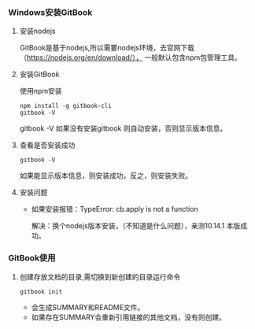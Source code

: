 ### Windows安装GitBook

1. 安装nodejs

   GitBook是基于nodejs,所以需要nodejs环境，去官网下载（https://nodejs.org/en/download/），  一般默认包含npm包管理工具。

   

2. 安装GitBook

   使用npm安装

   ```` shell
   npm install -g gitbook-cli 
   gitbook -V 
   
   ````
   
   gitbook -V 如果没有安装gitbook 则自动安装，否则显示版本信息。
   
3. 查看是否安装成功

   ````
   gitbook -V
   ````

   如果能显示版本信息，则安装成功，反之，则安装失败。

4. 安装问题

   * 如果安装报错：TypeError: cb.apply is not a function

     解决：换个nodejs版本安装，（不知道是什么问题），亲测10.14.1 本版成功。



###  GitBook使用

1. 创建存放文档的目录,需切换到新创建的目录运行命令

   ```` shell
   gitbook init
   ````

   * 会生成SUMMARY和README文件。
   * 如果存在SUMMARY会重新引用链接的其他文档，没有则创建。

